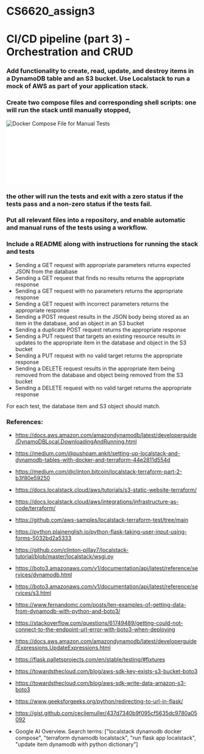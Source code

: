 # CS6620_assign3
# CI/CD pipeline (part 3) - Orchestration and CRUD

### Add functionality to create, read, update, and destroy items in a DynamoDB table and an S3 bucket. Use Localstack to run a mock of AWS as part of your application stack. 

### Create two compose files and corresponding shell scripts: one will run the stack until manually stopped, 

![Docker Compose File for Manual Tests](docker-compose.yml)
![Shell Script to Run Localstack and Flask app](run_assign_3.sh)

### the other will run the tests and exit with a zero status if the tests pass and a non-zero status if the tests fail. 

### Put all relevant files into a repository, and enable automatic and manual runs of the tests using a workflow. 

### Include a README along with instructions for running the stack and tests

- Sending a GET request with appropriate parameters returns expected JSON from the database
- Sending a GET request that finds no results returns the appropriate response
- Sending a GET request with no parameters returns the appropriate response
- Sending a GET request with incorrect parameters returns the appropriate response
- Sending a POST request results in the JSON body being stored as an item in the database, and an object in an S3 bucket
- Sending a duplicate POST request returns the appropriate response
- Sending a PUT request that targets an existing resource results in updates to the appropriate item in the database and object in the S3 bucket
- Sending a PUT request with no valid target returns the appropriate response
- Sending a DELETE request results in the appropriate item being removed from the database and object being removed from the S3 bucket
- Sending a DELETE request with no valid target returns the appropriate response


For each test, the database item and S3 object should match.



### References:
- https://docs.aws.amazon.com/amazondynamodb/latest/developerguide/DynamoDBLocal.DownloadingAndRunning.html

- https://medium.com/@pushpam.ankit/setting-up-localstack-and-dynamodb-tables-with-docker-and-terraform-44e2811d554d

- https://medium.com/@clinton.bitcoin/localstack-terraform-part-2-b3f80e59250 

- https://docs.localstack.cloud/aws/tutorials/s3-static-website-terraform/

- https://docs.localstack.cloud/aws/integrations/infrastructure-as-code/terraform/

- https://github.com/aws-samples/localstack-terraform-test/tree/main

- https://python.plainenglish.io/python-flask-taking-user-input-using-forms-5032bd2a5333

- https://github.com/clinton-pillay7/localstack-tutorial/blob/master/localstack/wsgi.py

- https://boto3.amazonaws.com/v1/documentation/api/latest/reference/services/dynamodb.html

- https://boto3.amazonaws.com/v1/documentation/api/latest/reference/services/s3.html

- https://www.fernandomc.com/posts/ten-examples-of-getting-data-from-dynamodb-with-python-and-boto3/

- https://stackoverflow.com/questions/61749489/getting-could-not-connect-to-the-endpoint-url-error-with-boto3-when-deploying

- https://docs.aws.amazon.com/amazondynamodb/latest/developerguide/Expressions.UpdateExpressions.html

- https://flask.palletsprojects.com/en/stable/testing/#fixtures

- https://towardsthecloud.com/blog/aws-sdk-key-exists-s3-bucket-boto3

- https://towardsthecloud.com/blog/aws-sdk-write-data-amazon-s3-boto3

- https://www.geeksforgeeks.org/python/redirecting-to-url-in-flask/

- https://gist.github.com/cecilemuller/437d7340b9f095cf5635dc9780a05092

- Google AI Overview. Search terms: ["localstack dynamodb docker compose", "terraform dynamodb localstack", "run flask app localstack", "update item dynamodb with python dictionary"]
